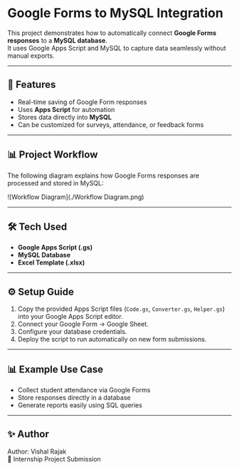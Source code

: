 # Google Forms to MySQL Integration

This project demonstrates how to automatically connect **Google Forms responses** to a **MySQL database**.  
It uses Google Apps Script and MySQL to capture data seamlessly without manual exports.

---

## 🚀 Features
- Real-time saving of Google Form responses  
- Uses **Apps Script** for automation  
- Stores data directly into **MySQL**  
- Can be customized for surveys, attendance, or feedback forms  

---

## 📊 Project Workflow

The following diagram explains how Google Forms responses are processed and stored in MySQL:

![Workflow Diagram](./Workflow Diagram.png)

---

## 🛠️ Tech Used
- **Google Apps Script (.gs)**  
- **MySQL Database**  
- **Excel Template (.xlsx)**  

---

## ⚙️ Setup Guide
1. Copy the provided Apps Script files (`Code.gs`, `Converter.gs`, `Helper.gs`) into your Google Apps Script editor.  
2. Connect your Google Form → Google Sheet.  
3. Configure your database credentials.  
4. Deploy the script to run automatically on new form submissions.  

---

## 📊 Example Use Case
- Collect student attendance via Google Forms  
- Store responses directly in a database  
- Generate reports easily using SQL queries

---

## ✨ Author
Author: Vishal Rajak  
📌 Internship Project Submission
